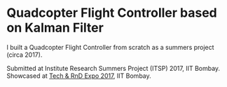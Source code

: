 # Quadcopter Flight Controller based on Kalman Filter

I built a Quadcopter Flight Controller from scratch as a summers project (circa 2017).

Submitted at Institute Research Summers Project (ITSP) 2017, IIT Bombay.
Showcased at [Tech & RnD Expo 2017](https://www.youtube.com/watch?v=njcUPe0PbCE), IIT Bombay.
